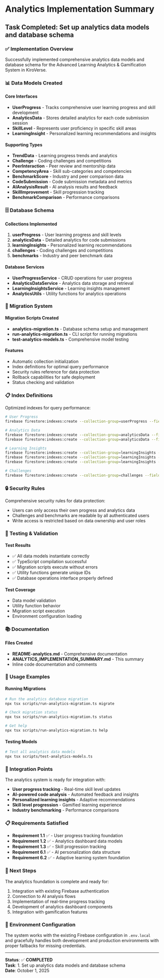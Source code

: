 # Analytics Implementation Summary

## Task Completed: Set up analytics data models and database schema

### ✅ Implementation Overview

Successfully implemented comprehensive analytics data models and database schema for the Advanced Learning Analytics & Gamification System in KiroVerse.

### 📊 Data Models Created

#### Core Interfaces
- **UserProgress** - Tracks comprehensive user learning progress and skill development
- **AnalyticsData** - Stores detailed analytics for each code submission session
- **SkillLevel** - Represents user proficiency in specific skill areas
- **LearningInsight** - Personalized learning recommendations and insights

#### Supporting Types
- **TrendData** - Learning progress trends and analytics
- **Challenge** - Coding challenges and competitions
- **PeerInteraction** - Peer review and mentorship data
- **CompetencyArea** - Skill sub-categories and competencies
- **BenchmarkScore** - Industry and peer comparison data
- **CodeSubmission** - Code submission metadata and metrics
- **AIAnalysisResult** - AI analysis results and feedback
- **SkillImprovement** - Skill progression tracking
- **BenchmarkComparison** - Performance comparisons

### 🗄️ Database Schema

#### Collections Implemented
1. **userProgress** - User learning progress and skill levels
2. **analyticsData** - Detailed analytics for code submissions
3. **learningInsights** - Personalized learning recommendations
4. **challenges** - Coding challenges and competitions
5. **benchmarks** - Industry and peer benchmark data

#### Database Services
- **UserProgressService** - CRUD operations for user progress
- **AnalyticsDataService** - Analytics data storage and retrieval
- **LearningInsightsService** - Learning insights management
- **AnalyticsUtils** - Utility functions for analytics operations

### 🔧 Migration System

#### Migration Scripts Created
- **analytics-migration.ts** - Database schema setup and management
- **run-analytics-migration.ts** - CLI script for running migrations
- **test-analytics-models.ts** - Comprehensive model testing

#### Features
- Automatic collection initialization
- Index definitions for optimal query performance
- Security rules reference for data protection
- Rollback capabilities for safe deployment
- Status checking and validation

### 📋 Index Definitions

Optimized indexes for query performance:
```bash
# User Progress
firebase firestore:indexes:create --collection-group=userProgress --field-config=userId:ascending,updatedAt:descending

# Analytics Data
firebase firestore:indexes:create --collection-group=analyticsData --field-config=userId:ascending,timestamp:descending
firebase firestore:indexes:create --collection-group=analyticsData --field-config=sessionId:ascending

# Learning Insights
firebase firestore:indexes:create --collection-group=learningInsights --field-config=userId:ascending,createdAt:descending
firebase firestore:indexes:create --collection-group=learningInsights --field-config=userId:ascending,isRead:ascending,createdAt:descending
firebase firestore:indexes:create --collection-group=learningInsights --field-config=expiresAt:ascending

# Challenges
firebase firestore:indexes:create --collection-group=challenges --field-config=isActive:ascending,difficulty:ascending
```

### 🔒 Security Rules

Comprehensive security rules for data protection:
- Users can only access their own progress and analytics data
- Challenges and benchmarks are readable by all authenticated users
- Write access is restricted based on data ownership and user roles

### 🧪 Testing & Validation

#### Test Results
- ✅ All data models instantiate correctly
- ✅ TypeScript compilation successful
- ✅ Migration scripts execute without errors
- ✅ Utility functions generate unique IDs
- ✅ Database operations interface properly defined

#### Test Coverage
- Data model validation
- Utility function behavior
- Migration script execution
- Environment configuration loading

### 📚 Documentation

#### Files Created
- **README-analytics.md** - Comprehensive documentation
- **ANALYTICS_IMPLEMENTATION_SUMMARY.md** - This summary
- Inline code documentation and comments

### 🚀 Usage Examples

#### Running Migrations
```bash
# Run the analytics database migration
npx tsx scripts/run-analytics-migration.ts migrate

# Check migration status
npx tsx scripts/run-analytics-migration.ts status

# Get help
npx tsx scripts/run-analytics-migration.ts help
```

#### Testing Models
```bash
# Test all analytics data models
npx tsx scripts/test-analytics-models.ts
```

### 🔗 Integration Points

The analytics system is ready for integration with:
- **User progress tracking** - Real-time skill level updates
- **AI-powered code analysis** - Automated feedback and insights
- **Personalized learning insights** - Adaptive recommendations
- **Skill level progression** - Gamified learning experience
- **Industry benchmarking** - Performance comparisons

### 📋 Requirements Satisfied

- **Requirement 1.1** ✅ - User progress tracking foundation
- **Requirement 1.2** ✅ - Analytics dashboard data models
- **Requirement 1.3** ✅ - Skill progression tracking
- **Requirement 6.1** ✅ - AI personalization data structure
- **Requirement 6.2** ✅ - Adaptive learning system foundation

### 🎯 Next Steps

The analytics foundation is complete and ready for:
1. Integration with existing Firebase authentication
2. Connection to AI analysis flows
3. Implementation of real-time progress tracking
4. Development of analytics dashboard components
5. Integration with gamification features

### 🔧 Environment Configuration

The system works with the existing Firebase configuration in `.env.local` and gracefully handles both development and production environments with proper fallbacks for missing credentials.

---

**Status**: ✅ **COMPLETED**  
**Task**: 1. Set up analytics data models and database schema  
**Date**: October 1, 2025